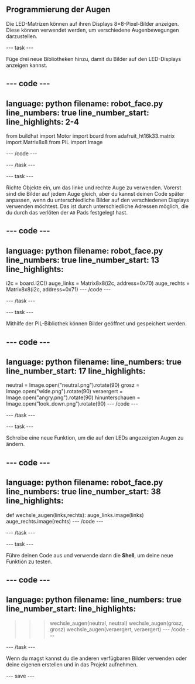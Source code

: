 ## Programmierung der Augen

Die LED-Matrizen können auf ihren Displays 8×8-Pixel-Bilder anzeigen. Diese können verwendet werden, um verschiedene Augenbewegungen darzustellen.

--- task ---

Füge drei neue Bibliotheken hinzu, damit du Bilder auf den LED-Displays anzeigen kannst.

--- code ---
---
language: python 
filename: robot_face.py 
line_numbers: true 
line_number_start:
line_highlights: 2-4
---
from buildhat import Motor 
import board from adafruit_ht16k33.matrix 
import Matrix8x8 from PIL 
import Image

--- /code ---

--- /task ---

--- task ---

Richte Objekte ein, um das linke und rechte Auge zu verwenden. Vorerst sind die Bilder auf jedem Auge gleich, aber du kannst deinen Code später anpassen, wenn du unterschiedliche Bilder auf den verschiedenen Displays verwenden möchtest. Das ist durch unterschiedliche Adressen möglich, die du durch das verlöten der `A0` Pads festgelegt hast.

--- code ---
---
language: python 
filename: robot_face.py 
line_numbers: true 
line_number_start: 13
line_highlights:
---

i2c = board.I2C()
auge_links = Matrix8x8(i2c, address=0x70) 
auge_rechts = Matrix8x8(i2c, address=0x71)
--- /code ---

--- /task ---

--- task ---

Mithilfe der PIL-Bibliothek können Bilder geöffnet und gespeichert werden.

--- code ---
---
language: python 
filename: 
line_numbers: true 
line_number_start: 17
line_highlights:
---

neutral = Image.open("neutral.png").rotate(90) 
grosz = Image.open("wide.png").rotate(90) 
veraergert = Image.open("angry.png").rotate(90) 
hinunterschauen = Image.open("look_down.png").rotate(90)
--- /code ---

--- /task ---

--- task ---

Schreibe eine neue Funktion, um die auf den LEDs angezeigten Augen zu ändern.

--- code ---
---
language: python 
filename: robot_face.py 
line_numbers: true 
line_number_start: 38
line_highlights:
---
def wechsle_augen(links,rechts): 
    auge_links.image(links) 
    auge_rechts.image(rechts)
--- /code ---

--- /task ---

--- task ---

Führe deinen Code aus und verwende dann die **Shell**, um deine neue Funktion zu testen.

--- code ---
---
language: python 
filename: 
line_numbers: true 
line_number_start:
line_highlights:
---
> > > wechsle_augen(neutral, neutral) 
> > > wechsle_augen(grosz, grosz) 
> > > wechsle_augen(veraergert, veraergert)
--- /code ---

--- /task ---

Wenn du magst kannst du die anderen verfügbaren Bilder verwenden oder deine eigenen erstellen und in das Projekt aufnehmen.

--- save ---
